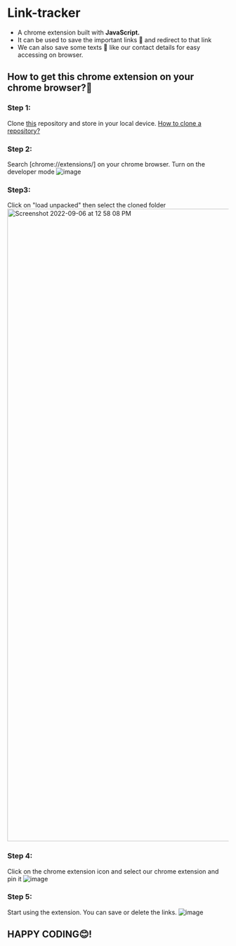 # Link-tracker
- A chrome extension built with <b>JavaScript.</b>
- It can be used to save the important links 🔗 and redirect to that link
- We can also save some texts 📝 like our contact details for easy accessing on browser.

## How to get this chrome extension on your chrome browser?🤔
### Step 1: 
Clone [this](https://github.com/Preksha-N/Link-tracker.git) repository and store in your local device. [How to clone a repository?](https://docs.github.com/en/repositories/creating-and-managing-repositories/cloning-a-repository)

### Step 2: 
Search [chrome://extensions/] on your chrome browser. Turn on the developer mode
![image](https://user-images.githubusercontent.com/71238045/188563794-d4050861-0ee4-4828-91d5-b49d3ad8d8d9.png)

### Step3:
Click on "load unpacked" then select the cloned folder
<img width="1440" alt="Screenshot 2022-09-06 at 12 58 08 PM" src="https://user-images.githubusercontent.com/71238045/188573469-44a722ca-d884-4f06-99b5-316283b8bf43.png">

### Step 4:
Click on the chrome extension icon and select our chrome extension and pin it
![image](https://user-images.githubusercontent.com/71238045/188574370-f899f580-2e30-4b85-8649-3bddb7560400.png)

### Step 5:
Start using the extension. You can save or delete the links.
![image](https://user-images.githubusercontent.com/71238045/188577648-bd55d230-6d15-4aca-a21f-cb27960d2a41.png)
## HAPPY CODING😊!
